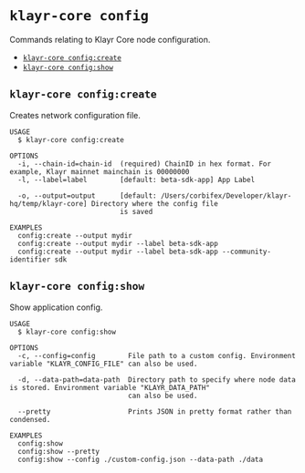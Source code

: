 `klayr-core config`
===================

Commands relating to Klayr Core node configuration.

* [`klayr-core config:create`](#klayr-core-configcreate)
* [`klayr-core config:show`](#klayr-core-configshow)

## `klayr-core config:create`

Creates network configuration file.

```
USAGE
  $ klayr-core config:create

OPTIONS
  -i, --chain-id=chain-id  (required) ChainID in hex format. For example, Klayr mainnet mainchain is 00000000
  -l, --label=label        [default: beta-sdk-app] App Label

  -o, --output=output      [default: /Users/corbifex/Developer/klayr-hq/temp/klayr-core] Directory where the config file
                           is saved

EXAMPLES
  config:create --output mydir
  config:create --output mydir --label beta-sdk-app
  config:create --output mydir --label beta-sdk-app --community-identifier sdk
```

## `klayr-core config:show`

Show application config.

```
USAGE
  $ klayr-core config:show

OPTIONS
  -c, --config=config        File path to a custom config. Environment variable "KLAYR_CONFIG_FILE" can also be used.

  -d, --data-path=data-path  Directory path to specify where node data is stored. Environment variable "KLAYR_DATA_PATH"
                             can also be used.

  --pretty                   Prints JSON in pretty format rather than condensed.

EXAMPLES
  config:show
  config:show --pretty
  config:show --config ./custom-config.json --data-path ./data
```
